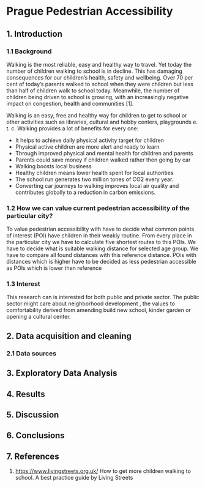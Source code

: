 # Prague Pedestrian Accessibility

## 1. Introduction

### 1.1 Background

Walking is the most reliable, easy and healthy way to travel. Yet today the number of children walking to school is in decline. This has damaging consequences for our children’s health, safety and wellbeing.
Over 70 per cent of today’s parents walked to school when they were children but less than half of children walk to school today. Meanwhile, the number of children being driven to school is growing, with an increasingly negative impact on congestion, health and communities [1].

Walking is an easy, free and healthy way for children to get to school or other activities such as libraries, cultural and hobby centers, playgrounds e. t. c. Walking provides a lot of benefits for every one:

- It helps to achieve daily  physical activity target for children
- Physical active children are more alert and ready to learn
- Through improved physical and mental health for
  children and parents 
- Parents could save money if children walked rather then going by car
- Walking boosts local business
- Healthy children means lower health spent for local authorities
- The school run generates two million tones of CO2 every year.
- Converting car journeys to walking improves local air quality and contributes globally to a reduction in carbon emissions.

### 1.2 How we can value current pedestrian accessibility of the particular city?

To value pedestrian accessibility with have to decide what common points of interest (POI) have children in their weakly routine. From every place in the particular city we have to calculate five shortest routes to this POIs.  We have to decide what is suitable walking distance for  selected age group. We have to compare all found distances with this reference distance. POis with distances which is higher have to be decided as less pedestrian accessible as POIs which is lower then reference 

### 1.3 Interest

This research can is interested  for both public and private sector. The public sector might care about neighborhood development , the values to comfortability derived from amending build new school, kinder garden or opening a  cultural center. 



## 2. Data acquisition and cleaning

### 2.1 Data sources



## 3. Exploratory Data Analysis

 

## 4. Results



## 5. Discussion



## 6. Conclusions

 

## 7. References

1.  https://www.livingstreets.org.uk/  How to get more children walking to school. A best practice guide by Living Streets